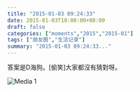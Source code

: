 ```yaml
---
title: "2015-01-03 09:24:33"
date: 2015-01-03T10:00:00+08:00
draft: false
categories: ["moments","2015","2015-01"]
tags: ["朋友圈","生活记录"]
summary: "2015-01-03 09:24:33..."
---
```


答案是D海狗。[偷笑]大家都沒有猜對呀。

![Media 1](/Moments/photos/2015-01-03/201501030924330.jpg)

